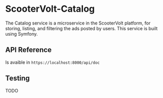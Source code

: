 # ScooterVolt-Catalog
The Catalog service is a microservice in the ScooterVolt platform, for storing, listing, and filtering the ads posted by users. This service is built using Symfony.

## API Reference

Is avaible in ```https://localhost:8000/api/doc```

## Testing

TODO